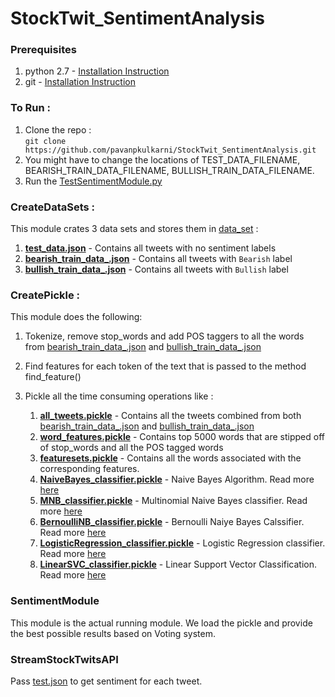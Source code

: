 # StockTwit_SentimentAnalysis

### Prerequisites  
1. python 2.7 - [Installation Instruction](https://www.python.org/download/releases/2.7/)
2. git - [Installation Instruction](https://git-scm.com/book/en/v2/Getting-Started-Installing-Git)


### To Run :  
1. Clone the repo :   
`git clone https://github.com/pavanpkulkarni/StockTwit_SentimentAnalysis.git`
2. You might have to change the locations of TEST_DATA_FILENAME, BEARISH_TRAIN_DATA_FILENAME, BULLISH_TRAIN_DATA_FILENAME.  
3. Run the [TestSentimentModule.py](https://github.com/pavanpkulkarni/StockTwit_SentimentAnalysis/blob/master/com/pavanpkulkarni/stocktwit/TestSentimentModule.py)


### CreateDataSets :  
This module crates 3 data sets and stores them in [data_set](https://github.com/pavanpkulkarni/StockTwit_SentimentAnalysis/tree/master/data_set) :
1. [**test_data.json**](https://github.com/pavanpkulkarni/StockTwit_SentimentAnalysis/blob/master/data_set/test_data.json) - Contains all tweets with no sentiment labels
2. [**bearish_train_data_.json**](https://github.com/pavanpkulkarni/StockTwit_SentimentAnalysis/blob/master/data_set/bearish_train_data_.json) - Contains all tweets with `Bearish` label
3. [**bullish_train_data_.json**](https://github.com/pavanpkulkarni/StockTwit_SentimentAnalysis/blob/master/data_set/bullish_train_data_.json) - Contains all tweets with `Bullish` label

### CreatePickle :
This module does the following:
1. Tokenize, remove stop_words and add POS taggers to all the words from [bearish_train_data_.json](https://github.com/pavanpkulkarni/StockTwit_SentimentAnalysis/blob/master/data_set/bearish_train_data_.json) and [bullish_train_data_.json](https://github.com/pavanpkulkarni/StockTwit_SentimentAnalysis/blob/master/data_set/bullish_train_data_.json)
2. Find features for each token of the text that is passed to the method find_feature()
3. Pickle all the time consuming operations like :  

   1. [**all_tweets.pickle**](https://github.com/pavanpkulkarni/StockTwit_SentimentAnalysis/tree/master/all_pickles) - Contains all the tweets combined from both [bearish_train_data_.json](https://github.com/pavanpkulkarni/StockTwit_SentimentAnalysis/blob/master/data_set/bearish_train_data_.json) and [bullish_train_data_.json](https://github.com/pavanpkulkarni/StockTwit_SentimentAnalysis/blob/master/data_set/bullish_train_data_.json)
   2. [**word_features.pickle**](https://github.com/pavanpkulkarni/StockTwit_SentimentAnalysis/tree/master/all_pickles) - Contains top 5000 words that are stipped off of stop_words and all the POS tagged words 
   3. [**featuresets.pickle**](https://github.com/pavanpkulkarni/StockTwit_SentimentAnalysis/tree/master/all_pickles) - Contains all the words associated with the corresponding features.
   4. [**NaiveBayes_classifier.pickle**](https://github.com/pavanpkulkarni/StockTwit_SentimentAnalysis/tree/master/all_pickles) - Naive Bayes Algorithm. Read more [here](http://www.nltk.org/_modules/nltk/classify/naivebayes.html)  
   5. [**MNB_classifier.pickle**](https://github.com/pavanpkulkarni/StockTwit_SentimentAnalysis/tree/master/all_pickles) - Multinomial Naive Bayes classifier. Read more [here](http://scikit-learn.org/stable/modules/generated/sklearn.naive_bayes.MultinomialNB.html)  
   6. [**BernoulliNB_classifier.pickle**](https://github.com/pavanpkulkarni/StockTwit_SentimentAnalysis/tree/master/all_pickles) - Bernoulli Naiye Bayes Calssifier. Read more [here](http://scikit-learn.org/stable/modules/generated/sklearn.naive_bayes.BernoulliNB.html)
   7. [**LogisticRegression_classifier.pickle**](https://github.com/pavanpkulkarni/StockTwit_SentimentAnalysis/tree/master/all_pickles) - Logistic Regression classifier. Read more [here](http://scikit-learn.org/stable/modules/generated/sklearn.linear_model.LogisticRegression.html)   
   8. [**LinearSVC_classifier.pickle**](https://github.com/pavanpkulkarni/StockTwit_SentimentAnalysis/tree/master/all_pickles) - Linear Support Vector Classification. Read more [here](http://scikit-learn.org/stable/modules/generated/sklearn.svm.LinearSVC.html)  
 

### SentimentModule
This module is the actual running module. We load the pickle and provide the best possible results based on Voting system. 

### StreamStockTwitsAPI
Pass [test.json](https://github.com/pavanpkulkarni/StockTwit_SentimentAnalysis/blob/master/data_set/test_data.json) to get sentiment for each tweet. 